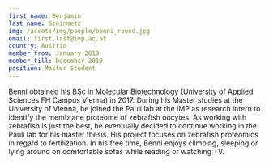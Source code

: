 ```yaml
---
first_name: Benjamin
last_name: Steinmetz
img: /assets/img/people/benni_round.jpg
email: first.last@imp.ac.at
country: Austria
member_from: January 2019
member_till: December 2019
position: Master Student
---
```

Benni obtained his BSc in Molecular Biotechnology (University of Applied Sciences FH Campus Vienna) in 2017. During his Master studies at the University of Vienna, he joined the Pauli lab at the IMP as research intern to identify the membrane proteome of zebrafish oocytes. As working with zebrafish is just the best, he eventually decided to continue working in the Pauli lab for his master thesis. His project focuses on zebrafish proteomics in regard to fertilization. In his free time, Benni enjoys climbing, sleeping or lying around on comfortable sofas while reading or watching TV.
